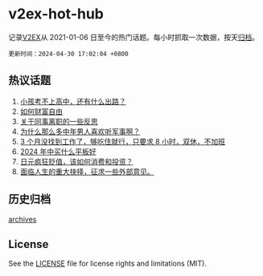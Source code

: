 # v2ex-hot-hub

 记录[V2EX](https://www.v2ex.com/)从 2021-01-06 日至今的热门话题。每小时抓取一次数据，按天[归档](archives)。

`更新时间：2024-04-30 17:02:04 +0800`

## 热议话题

1. [小孩考不上高中，还有什么出路？](https://www.v2ex.com/t/1037000)
1. [如何财富自由](https://www.v2ex.com/t/1036945)
1. [关于同事离职的一些反思](https://www.v2ex.com/t/1036936)
1. [为什么那么多中年男人喜欢听军事啊？](https://www.v2ex.com/t/1036925)
1. [3 个月没找到工作了，够吃住就行，只要求 8 小时，双休，不加班](https://www.v2ex.com/t/1037071)
1. [2024 年中买什么平板好](https://www.v2ex.com/t/1036955)
1. [日元疯狂贬值，该如何消费和投资？](https://www.v2ex.com/t/1036931)
1. [面临人生的重大抉择，征求一些外部意见。](https://www.v2ex.com/t/1036970)

## 历史归档

[archives](archives)

## License

See the [LICENSE](LICENSE) file for license rights and limitations (MIT).
